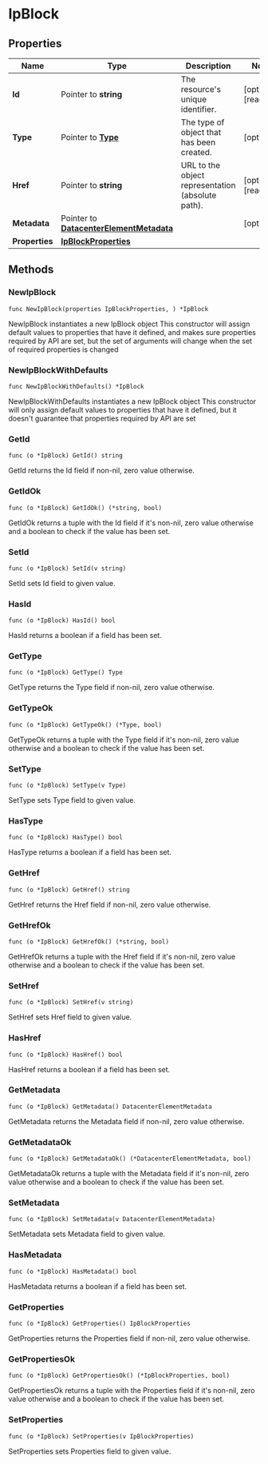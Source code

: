 # IpBlock

## Properties

|Name | Type | Description | Notes|
|------------ | ------------- | ------------- | -------------|
|**Id** | Pointer to **string** | The resource&#39;s unique identifier. | [optional] [readonly] |
|**Type** | Pointer to [**Type**](Type.md) | The type of object that has been created. | [optional] |
|**Href** | Pointer to **string** | URL to the object representation (absolute path). | [optional] [readonly] |
|**Metadata** | Pointer to [**DatacenterElementMetadata**](DatacenterElementMetadata.md) |  | [optional] |
|**Properties** | [**IpBlockProperties**](IpBlockProperties.md) |  | |

## Methods

### NewIpBlock

`func NewIpBlock(properties IpBlockProperties, ) *IpBlock`

NewIpBlock instantiates a new IpBlock object
This constructor will assign default values to properties that have it defined,
and makes sure properties required by API are set, but the set of arguments
will change when the set of required properties is changed

### NewIpBlockWithDefaults

`func NewIpBlockWithDefaults() *IpBlock`

NewIpBlockWithDefaults instantiates a new IpBlock object
This constructor will only assign default values to properties that have it defined,
but it doesn't guarantee that properties required by API are set

### GetId

`func (o *IpBlock) GetId() string`

GetId returns the Id field if non-nil, zero value otherwise.

### GetIdOk

`func (o *IpBlock) GetIdOk() (*string, bool)`

GetIdOk returns a tuple with the Id field if it's non-nil, zero value otherwise
and a boolean to check if the value has been set.

### SetId

`func (o *IpBlock) SetId(v string)`

SetId sets Id field to given value.

### HasId

`func (o *IpBlock) HasId() bool`

HasId returns a boolean if a field has been set.

### GetType

`func (o *IpBlock) GetType() Type`

GetType returns the Type field if non-nil, zero value otherwise.

### GetTypeOk

`func (o *IpBlock) GetTypeOk() (*Type, bool)`

GetTypeOk returns a tuple with the Type field if it's non-nil, zero value otherwise
and a boolean to check if the value has been set.

### SetType

`func (o *IpBlock) SetType(v Type)`

SetType sets Type field to given value.

### HasType

`func (o *IpBlock) HasType() bool`

HasType returns a boolean if a field has been set.

### GetHref

`func (o *IpBlock) GetHref() string`

GetHref returns the Href field if non-nil, zero value otherwise.

### GetHrefOk

`func (o *IpBlock) GetHrefOk() (*string, bool)`

GetHrefOk returns a tuple with the Href field if it's non-nil, zero value otherwise
and a boolean to check if the value has been set.

### SetHref

`func (o *IpBlock) SetHref(v string)`

SetHref sets Href field to given value.

### HasHref

`func (o *IpBlock) HasHref() bool`

HasHref returns a boolean if a field has been set.

### GetMetadata

`func (o *IpBlock) GetMetadata() DatacenterElementMetadata`

GetMetadata returns the Metadata field if non-nil, zero value otherwise.

### GetMetadataOk

`func (o *IpBlock) GetMetadataOk() (*DatacenterElementMetadata, bool)`

GetMetadataOk returns a tuple with the Metadata field if it's non-nil, zero value otherwise
and a boolean to check if the value has been set.

### SetMetadata

`func (o *IpBlock) SetMetadata(v DatacenterElementMetadata)`

SetMetadata sets Metadata field to given value.

### HasMetadata

`func (o *IpBlock) HasMetadata() bool`

HasMetadata returns a boolean if a field has been set.

### GetProperties

`func (o *IpBlock) GetProperties() IpBlockProperties`

GetProperties returns the Properties field if non-nil, zero value otherwise.

### GetPropertiesOk

`func (o *IpBlock) GetPropertiesOk() (*IpBlockProperties, bool)`

GetPropertiesOk returns a tuple with the Properties field if it's non-nil, zero value otherwise
and a boolean to check if the value has been set.

### SetProperties

`func (o *IpBlock) SetProperties(v IpBlockProperties)`

SetProperties sets Properties field to given value.




